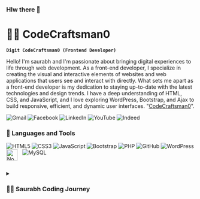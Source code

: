 ### Hlw there 👋

<!--
**CodeCraftsman0/CodeCraftsman0** is a ✨ _special_ ✨ repository because its `README.md` (this file) appears on your GitHub profile.

Here are some ideas to get you started:

- 🔭 I’m currently working on ...
- 🌱 I’m currently learning ...
- 👯 I’m looking to collaborate on ...
- 🤔 I’m looking for help with ...
- 💬 Ask me about ...
- 📫 How to reach me: ...
- 😄 Pronouns: ...
- ⚡ Fun fact: ...
-->

# 🏄‍♂️ CodeCraftsman0

**`Digit CodeCraftsman0 (Frontend Developer)`**

Hello! I'm saurabh and I'm passionate about bringing digital experiences to life through web development. As a front-end developer, I specialize in creating the visual and interactive elements of websites and web applications that users see and interact with directly. What sets me apart as a front-end developer is my dedication to staying up-to-date with the latest technologies and design trends. I have a deep understanding of HTML, CSS, and JavaScript, and I love exploring WordPress, Bootstrap, and Ajax to build responsive, efficient, and dynamic user interfaces. "[CodeCraftsman0][youtube]".

![Gmail](https://img.shields.io/badge/Gmail-D14836?style=for-the-badge&logo=gmail&logoColor=white)
![Facebook](https://img.shields.io/badge/Facebook-%231877F2.svg?style=for-the-badge&logo=Facebook&logoColor=white)
![LinkedIn](https://img.shields.io/badge/linkedin-%230077B5.svg?style=for-the-badge&logo=linkedin&logoColor=white)
![YouTube](https://img.shields.io/badge/YouTube-%23FF0000.svg?style=for-the-badge&logo=YouTube&logoColor=white)
![Indeed](https://img.shields.io/badge/indeed-003A9B?style=for-the-badge&logo=indeed&logoColor=white)


### 🧰 Languages and Tools


![HTML5](https://img.shields.io/badge/html5-%23E34F26.svg?style=for-the-badge&logo=html5&logoColor=white)
![CSS3](https://img.shields.io/badge/css3-%231572B6.svg?style=for-the-badge&logo=css3&logoColor=white)
![JavaScript](https://img.shields.io/badge/javascript-%23323330.svg?style=for-the-badge&logo=javascript&logoColor=%23F7DF1E)
![Bootstrap](https://img.shields.io/badge/bootstrap-%238511FA.svg?style=for-the-badge&logo=bootstrap&logoColor=white)
![PHP](https://img.shields.io/badge/php-%23777BB4.svg?style=for-the-badge&logo=php&logoColor=white)
![GitHub](https://img.shields.io/badge/github-%23121011.svg?style=for-the-badge&logo=github&logoColor=white)
![WordPress](https://img.shields.io/badge/WordPress-%23117AC9.svg?style=for-the-badge&logo=WordPress&logoColor=white)
![MySQL](https://img.shields.io/badge/mysql-%2300f.svg?style=for-the-badge&logo=mysql&logoColor=white)
<img align="left" alt="NodeJS" width="30px" style="padding-right:10px;" src="https://cdn.jsdelivr.net/gh/devicons/devicon/icons/nodejs/nodejs-original.svg" />
<br />

#

<details>
 <summary><h3>👨‍💻 Saurabh Coding Journey</h3></summary>
    HI ALL, I COMPLETED A DIPLOMA FROM SILIGURI GOVERNMENT POLYTECHNIC COLLEGE AND LATER I COMPLETED MY BACHELOR'S DEGREE FROM CAMELLIA SCHOOL OF ENGINEERING AND TECHNOLOGY COLLEGE AFTER THAT, I STARTED MY JOURNEY IN WEB DEVELOPMENT AND I WANT TO TAKE CARE OF IT. I SPECIALIZE IN FRONT-END DEVELOPMENT AND AM EXPERIENCED WITH ALL STAGES OF THE DEVELOPMENT CYCLE FOR DYNAMIC WEB PROJECTS. WELL-VERSED IN NUMEROUS PROGRAMMING LANGUAGES INCLUDING CSS, HTML, JAVASCRIPT, BOOTSTRAP, PHP, MYSQL, JQUERY, AJAX, NODE JS, AND WORDPRESS AND I'M LOOKING FOR A JOB AND READY TO FACE NEW CHALLENGES.


[YouTube]: https://www.youtube.com/@Artonad




